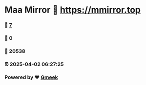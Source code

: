 # Maa Mirror :link: https://mmirror.top 
### :page_facing_up: [7](https://mmirror.top/tag.html) 
### :speech_balloon: 0 
### :hibiscus: 20538 
### :alarm_clock: 2025-04-02 06:27:25 
### Powered by :heart: [Gmeek](https://github.com/Meekdai/Gmeek)
